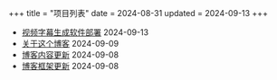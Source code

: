 +++
title = "项目列表"
date = 2024-08-31
updated = 2024-09-13
+++

- [视频字幕生成软件部署](/project/developnotevideosub)      2024-09-13
- [关于这个博客](/project/about-this-blog)        2024-09-09
- [博客内容更新](/project/blogcontentupdate/)           2024-09-08
- [博客框架更新](/project/blogfuncupdate/)          2024-09-08

